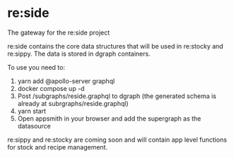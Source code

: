 # re:side

The gateway for the re:side project

re:side contains the core data structures that will be used in re:stocky and re:sippy.
The data is stored in dgraph containers.

To use you need to:
1. yarn add @apollo-server graphql
2. docker compose up -d
3. Post /subgraphs/reside.graphql to dgraph (the generated schema is already at subrgraphs/reside.graphql)
4. yarn start
5. Open appsmith in your browser and add the supergraph as the datasource

re:sippy and re:stocky are coming soon and will contain app level functions for stock and recipe management.
